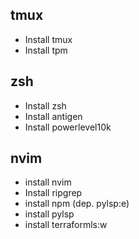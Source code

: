 ## tmux

- Install tmux
- Install tpm

## zsh

- Install zsh
- Install antigen
- Install powerlevel10k

## nvim

- install nvim
- Install ripgrep
- install npm (dep. pylsp:e)
- install pylsp
- install terraformls:w

